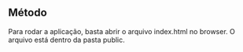 ## Método

Para rodar a aplicação, basta abrir o arquivo index.html no browser. O arquivo está dentro da pasta public.
